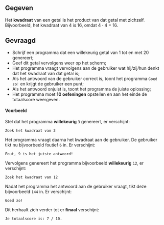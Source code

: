 ## Gegeven
Het **kwadraat** van een getal is het product van dat getal met zichzelf. 
Bijvoorbeeld, het kwadraat van 4 is 16, omdat 4 · 4 = 16.

## Gevraagd

* Schrijf een programma dat een willekeurig getal van 1 tot en met 20 genereert;
* Geef dit getal vervolgens weer op het scherm;
* Het programma vraagt vervolgens aan de gebruiker wat hij/zij/hun denkt dat het kwadraat van dat getal is;
* Als het antwoord van de gebruiker correct is, toont het programma `Goed zo!` en krijgt de gebruiker een punt;
* Als het antwoord onjuist is, toont het programma de juiste oplossing;
* Het programma moet **10 oefeningen** opstellen en aan het einde de totaalscore weergeven.

#### Voorbeeld

Stel dat het programma **willekeurig** `3` genereert, er verschijnt:

```
Zoek het kwadraat van 3
```

Het programma vraagt daarna het kwadraat aan de gebruiker. De gebruiker tikt nu bijvoorbeeld foutief `6` in. Er verschijnt:

```
Fout, 9 is het juiste antwoord!
```

Vervolgens genereert het programma bijvoorbeeld **willekeurig** `12`, er verschijnt:

```
Zoek het kwadraat van 12
```

Nadat het programma het antwoord aan de gebruiker vraagt, tikt deze bijvoorbeeld `144` in. Er verschijnt:

```
Goed zo!
```

Dit herhaalt zich verder tot er **finaal** verschijnt:

```
Je totaalscore is: 7 / 10.
```
